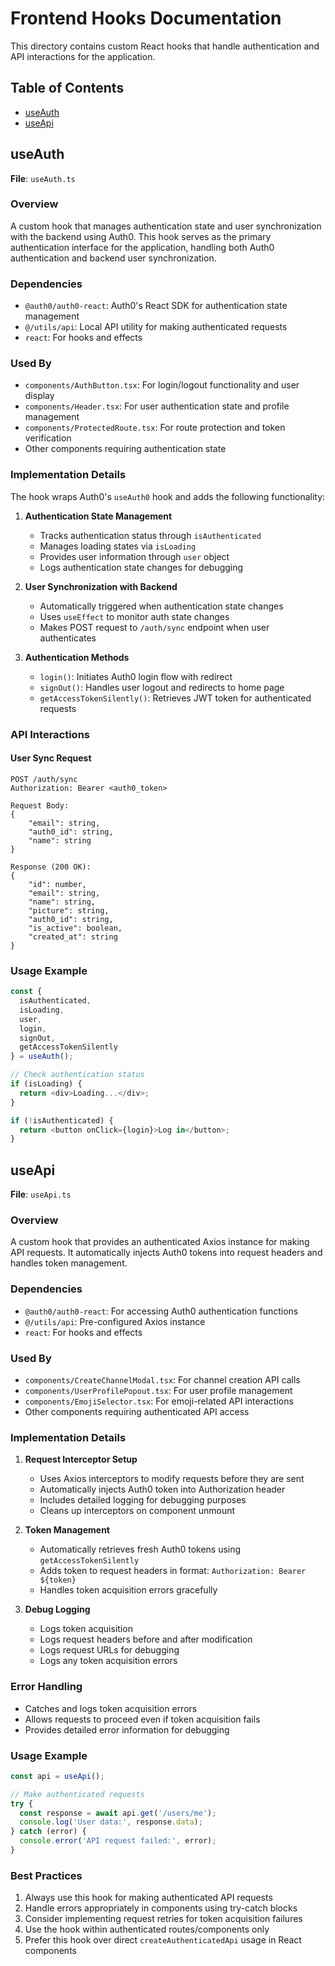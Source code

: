 # Frontend Hooks Documentation

This directory contains custom React hooks that handle authentication and API interactions for the application.

## Table of Contents
- [useAuth](#useauth)
- [useApi](#useapi)

## useAuth

**File**: `useAuth.ts`

### Overview
A custom hook that manages authentication state and user synchronization with the backend using Auth0. This hook serves as the primary authentication interface for the application, handling both Auth0 authentication and backend user synchronization.

### Dependencies
- `@auth0/auth0-react`: Auth0's React SDK for authentication state management
- `@/utils/api`: Local API utility for making authenticated requests
- `react`: For hooks and effects

### Used By
- `components/AuthButton.tsx`: For login/logout functionality and user display
- `components/Header.tsx`: For user authentication state and profile management
- `components/ProtectedRoute.tsx`: For route protection and token verification
- Other components requiring authentication state

### Implementation Details

The hook wraps Auth0's `useAuth0` hook and adds the following functionality:

1. **Authentication State Management**
   - Tracks authentication status through `isAuthenticated`
   - Manages loading states via `isLoading`
   - Provides user information through `user` object
   - Logs authentication state changes for debugging

2. **User Synchronization with Backend**
   - Automatically triggered when authentication state changes
   - Uses `useEffect` to monitor auth state changes
   - Makes POST request to `/auth/sync` endpoint when user authenticates

3. **Authentication Methods**
   - `login()`: Initiates Auth0 login flow with redirect
   - `signOut()`: Handles user logout and redirects to home page
   - `getAccessTokenSilently()`: Retrieves JWT token for authenticated requests

### API Interactions

#### User Sync Request
```http
POST /auth/sync
Authorization: Bearer <auth0_token>

Request Body:
{
    "email": string,
    "auth0_id": string,
    "name": string
}

Response (200 OK):
{
    "id": number,
    "email": string,
    "name": string,
    "picture": string,
    "auth0_id": string,
    "is_active": boolean,
    "created_at": string
}
```

### Usage Example

```typescript
const {
  isAuthenticated,
  isLoading,
  user,
  login,
  signOut,
  getAccessTokenSilently
} = useAuth();

// Check authentication status
if (isLoading) {
  return <div>Loading...</div>;
}

if (!isAuthenticated) {
  return <button onClick={login}>Log in</button>;
}
```

## useApi

**File**: `useApi.ts`

### Overview
A custom hook that provides an authenticated Axios instance for making API requests. It automatically injects Auth0 tokens into request headers and handles token management.

### Dependencies
- `@auth0/auth0-react`: For accessing Auth0 authentication functions
- `@/utils/api`: Pre-configured Axios instance
- `react`: For hooks and effects

### Used By
- `components/CreateChannelModal.tsx`: For channel creation API calls
- `components/UserProfilePopout.tsx`: For user profile management
- `components/EmojiSelector.tsx`: For emoji-related API interactions
- Other components requiring authenticated API access

### Implementation Details

1. **Request Interceptor Setup**
   - Uses Axios interceptors to modify requests before they are sent
   - Automatically injects Auth0 token into Authorization header
   - Includes detailed logging for debugging purposes
   - Cleans up interceptors on component unmount

2. **Token Management**
   - Automatically retrieves fresh Auth0 tokens using `getAccessTokenSilently`
   - Adds token to request headers in format: `Authorization: Bearer ${token}`
   - Handles token acquisition errors gracefully

3. **Debug Logging**
   - Logs token acquisition
   - Logs request headers before and after modification
   - Logs request URLs for debugging
   - Logs any token acquisition errors

### Error Handling
- Catches and logs token acquisition errors
- Allows requests to proceed even if token acquisition fails
- Provides detailed error information for debugging

### Usage Example

```typescript
const api = useApi();

// Make authenticated requests
try {
  const response = await api.get('/users/me');
  console.log('User data:', response.data);
} catch (error) {
  console.error('API request failed:', error);
}
```

### Best Practices
1. Always use this hook for making authenticated API requests
2. Handle errors appropriately in components using try-catch blocks
3. Consider implementing request retries for token acquisition failures
4. Use the hook within authenticated routes/components only
5. Prefer this hook over direct `createAuthenticatedApi` usage in React components 
